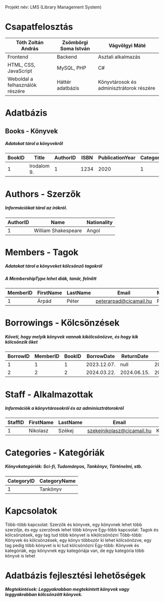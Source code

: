 Projekt név: LMS (Library Management System)

# Csapatfelosztás

| Tóth Zoltán András              | Zsömbörgi Soma István | Vágvölgyi Máté                           |
| ------------------------------- | --------------------- | ---------------------------------------- |
| Frontend                        | Backend               | Asztali alkalmazás                       |
| HTML, CSS, JavaScript           | MySQL, PHP            | C#                                       |
| Weboldal a felhasználók részére | Háttér adatbázis      | Könyvtárosok és adminisztrátorok részére |

# Adatbázis

## Books - Könyvek
##### Adatokat tárol a könyvekről

| BookID | Title       | AuthorID | ISBN | PublicationYear | CategoryID | CopiesAvailable |
| ------ | ----------- | -------- | ---- | --------------- | ---------- | --------------- |
| 1      | Irodalom 9. | 1        | 1234 | 2020            | 1          | 5               |
# Authors - Szerzők
##### Információkat tárol az írókról.

| AuthorID | Name                | Nationality |
| -------- | ------------------- | ----------- |
| 1        | William Shakespeare | Angol       |
# Members - Tagok
##### Adatokat tárol a könyveket kölcsönző tagokról
##### A MembershipType lehet diák, tanár, felnőtt

| MemberID | FirstName | LastName | Email                  | MembershipType |
| -------- | --------- | -------- | ---------------------- | -------------- |
| 1        | Árpád     | Péter    | peterarpad@cicamail.hu | Felnőtt        |
# Borrowings - Kölcsönzések
##### Követi, hogy melyik könyvek vannak kikölcsönözve, és hogy kik kölcsönzik őket

| BorrowID | MemberID | BookID | BorrowDate  | ReturnDate  | DueDate     | IsReturned |
| -------- | -------- | ------ | ----------- | ----------- | ----------- | ---------- |
| 1        | 1        | 1      | 2023.12.07. | null        | 2024.12.07. | false      |
| 2        | 2        | 2      | 2024.03.22. | 2024.06.15. | 2025.03.22. | true       |
# Staff - Alkalmazottak
##### Információk a könyvtárosokról és az adminisztrátorokról

| StaffID | FirstName | LastName | Email                      | Role       |
| ------- | --------- | -------- | -------------------------- | ---------- |
| 1       | Nikolasz  | Székej   | szekejnikolasz@cicamail.hu | Könyvtáros |
# Categories - Kategóriák
##### Könyvkategóriák: Sci-fi, Tudományos, Tankönyv, Történelmi, stb.

| CategoryID | CategoryName |
| ---------- | ------------ |
| 1          | Tankönyv     |
# Kapcsolatok

Több-több kapcsolat: Szerzők és könyvek, egy könyvnek lehet több szerzője, és egy szerzőnek lehet több könyve
Egy-több kapcsolat: Tagok és kölcsönzések, egy tag tud több könyvet is kikölcsönözni
Több-több: Könyvek és kölcsönzések, egy könyv többször ki lehet kölcsönözve, egy tag pedig több könyvet is ki tud kölcsönözni
Egy-több: Könyvek és kategóriák, egy könyvnek egy kategóriája van, de egy kategória több könyvé is lehet

# Adatbázis fejlesztési lehetőségek
##### Megtekintések: Leggyakrabban megtekintett könyvek vagy leggyakrabban kölcsönzött könyvek. 